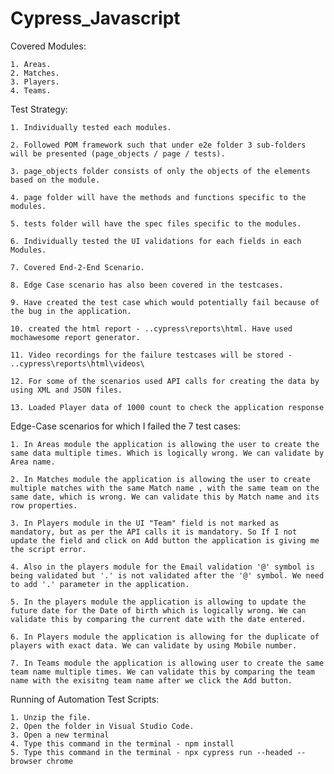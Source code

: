 # Cypress_Javascript

Covered Modules:

	1. Areas.
	2. Matches.
	3. Players.
	4. Teams.

Test Strategy:

	1. Individually tested each modules.

	2. Followed POM framework such that under e2e folder 3 sub-folders will be presented (page_objects / page / tests).

	3. page_objects folder consists of only the objects of the elements based on the module.

	4. page folder will have the methods and functions specific to the modules.

	5. tests folder will have the spec files specific to the modules.

	6. Individually tested the UI validations for each fields in each Modules.

	7. Covered End-2-End Scenario.

	8. Edge Case scenario has also been covered in the testcases.

	9. Have created the test case which would potentially fail because of the bug in the application.

	10. created the html report - ..cypress\reports\html. Have used mochawesome report generator.

	11. Video recordings for the failure testcases will be stored - ..cypress\reports\html\videos\

	12. For some of the scenarios used API calls for creating the data by using XML and JSON files.

	13. Loaded Player data of 1000 count to check the application response

Edge-Case scenarios for which I failed the 7 test cases:

	1. In Areas module the application is allowing the user to create the same data multiple times. Which is logically wrong. We can validate by Area name.

	2. In Matches module the application is allowing the user to create multiple matches with the same Match name , with the same team on the same date, which is wrong. We can validate this by Match name and its row properties.

	3. In Players module in the UI "Team" field is not marked as mandatory, but as per the API calls it is mandatory. So If I not update the field and click on Add button the application is giving me the script error.

	4. Also in the players module for the Email validation '@' symbol is being validated but '.' is not validated after the '@' symbol. We need to add '.' parameter in the application.

	5. In the players module the application is allowing to update the future date for the Date of birth which is logically wrong. We can validate this by comparing the current date with the date entered.

	6. In Players module the application is allowing for the duplicate of players with exact data. We can validate by using Mobile number.

	7. In Teams module the application is allowing user to create the same team name multiple times. We can validate this by comparing the team name with the exisitng team name after we click the Add button.


Running of Automation Test Scripts:

	1. Unzip the file.
	2. Open the folder in Visual Studio Code.
	3. Open a new terminal
	4. Type this command in the terminal - npm install
	5. Type this command in the terminal - npx cypress run --headed --browser chrome


